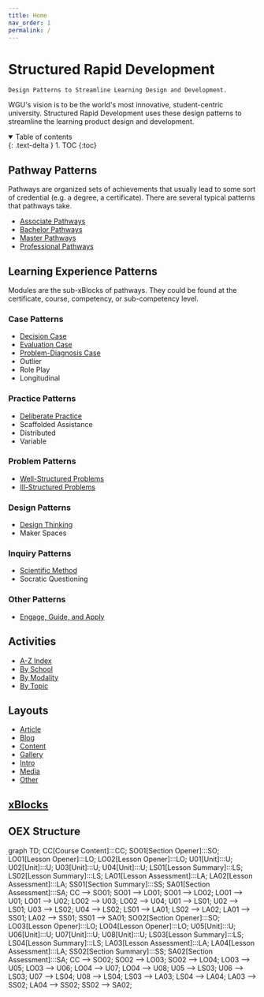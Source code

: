 ```yaml
---
title: Home
nav_order: 1
permalink: /
---
```


# Structured Rapid Development

`Design Patterns to Streamline Learning Design and Development.`

WGU's vision is to be the world's most innovative, student-centric university. Structured Rapid Development uses these design patterns to streamline the learning product design and development.

<details open markdown="block">
  <summary>
    Table of contents
  </summary>
  {: .text-delta }
1. TOC
{:toc}
</details>

## Pathway Patterns

Pathways are organized sets of achievements that usually lead to some sort of credential (e.g. a degree, a certificate). There are several typical patterns that pathways take.

- [Associate Pathways](./pathways/Associate.md)
- [Bachelor Pathways](./pathways/Bachelor.md)
- [Master Pathways](./pathway/Master.md)
- [Professional Pathways](./pathways/Professional.md)

## Learning Experience Patterns

Modules are the sub-xBlocks of pathways. They could be found at the certificate, course, competency, or sub-competency level.

### Case Patterns

- [Decision Case](./experiences/cases/DecisionCase.md)
- [Evaluation Case](./experiences/cases/EvaluationCase.md)
- [Problem-Diagnosis Case](./experiences/cases/ProblemDiagnosisCase.md)
- Outlier
- Role Play
- Longitudinal

### Practice Patterns

- [Deliberate Practice](./experiences/practice/DeliberatePractice.md)
- Scaffolded Assistance
- Distributed
- Variable

### Problem Patterns

- [Well-Structured Problems](./experiences/problems/WellStructuredProblem.md)
- [Ill-Structured Problems](./experiences/problems/IllStructuredProblem.md)

### Design Patterns

- [Design Thinking](./experiences/design/DesignThinking.md)
- Maker Spaces

### Inquiry Patterns

- [Scientific Method](./experiences/inquiry/ScientificMethod.md)
- Socratic Questioning

### Other Patterns

- [Engage, Guide, and Apply](./experiences/other/EngageGuideApply.md)

## Activities

- [A-Z Index](./activities/Alphabetically.md)
- [By School](./activities/School.md)
- [By Modality](./activities/Modality.md)
- [By Topic](./activities/Topics.md)

## Layouts

- [Article](./layouts/Article.md)
- [Blog](./layouts/Blog.md)
- [Content](./layouts/Content.md)
- [Gallery](./layouts/Gallery.md)
- [Intro](./layouts/Intro.md)
- [Media](./layouts/Media.md)
- [Other](./layouts/Other.md)

## [xBlocks](./xBlocks/README.md)

## OEX Structure

<div class="mermaid">
graph TD;
CC[Course Content]:::CC;
SO01[Section Opener]:::SO;
LO01[Lesson Opener]:::LO;
LO02[Lesson Opener]:::LO;
U01[Unit]:::U;
U02[Unit]:::U;
U03[Unit]:::U;
U04[Unit]:::U;
LS01[Lesson Summary]:::LS;
LS02[Lesson Summary]:::LS;
LA01[Lesson Assessment]:::LA;
LA02[Lesson Assessment]:::LA;
SS01[Section Summary]:::SS;
SA01[Section Assessment]:::SA;
CC --> SO01;
SO01 --> LO01;
SO01 --> LO02;
LO01 --> U01;
LO01 --> U02;
LO02 --> U03;
LO02 --> U04;
U01 --> LS01;
U02 --> LS01;
U03 --> LS02;
U04 --> LS02;
LS01 --> LA01;
LS02 --> LA02;
LA01 --> SS01;
LA02 --> SS01;
SS01 --> SA01;
SO02[Section Opener]:::SO;
LO03[Lesson Opener]:::LO;
LO04[Lesson Opener]:::LO;
U05[Unit]:::U;
U06[Unit]:::U;
U07[Unit]:::U;
U08[Unit]:::U;
LS03[Lesson Summary]:::LS;
LS04[Lesson Summary]:::LS;
LA03[Lesson Assessment]:::LA;
LA04[Lesson Assessment]:::LA;
SS02[Section Summary]:::SS;
SA02[Section Assessment]:::SA;
CC --> SO02;
SO02 --> LO03;
SO02 --> LO04;
LO03 --> U05;
LO03 --> U06;
LO04 --> U07;
LO04 --> U08;
U05 --> LS03;
U06 --> LS03;
U07 --> LS04;
U08 --> LS04;
LS03 --> LA03;
LS04 --> LA04;
LA03 --> SS02;
LA04 --> SS02;
SS02 --> SA02;
</div>
